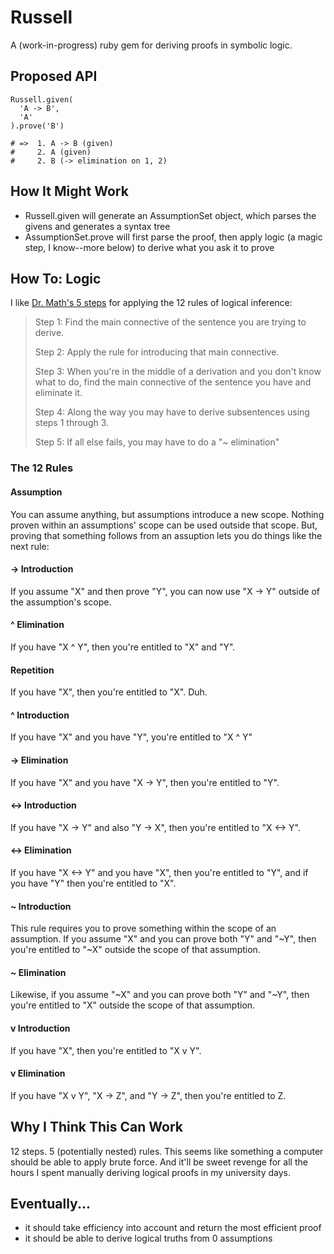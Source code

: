 # Russell

A (work-in-progress) ruby gem for deriving proofs in symbolic logic.

## Proposed API

    Russell.given(
      'A -> B',
      'A'
    ).prove('B')

    # =>  1. A -> B (given)
    #     2. A (given)
    #     2. B (-> elimination on 1, 2)

## How It Might Work

- Russell.given will generate an AssumptionSet object, which parses the givens and generates a syntax tree
- AssumptionSet.prove will first parse the proof, then apply logic (a magic step, I know--more below) to derive what you ask it to prove

## How To: Logic

I like [Dr. Math's 5 steps](http://mathforum.org/dr.math/faq/symbolic_logic.html#smallsteps) for applying the 12 rules of logical inference:

> Step 1: Find the main connective of the sentence you are trying to derive.
>
> Step 2: Apply the rule for introducing that main connective.
>
> Step 3: When you're in the middle of a derivation and you don't know what to do, find the main connective of the sentence you have and eliminate it.
>
> Step 4: Along the way you may have to derive subsentences using steps 1 through 3.
>
> Step 5: If all else fails, you may have to do a "~ elimination"

### The 12 Rules

#### Assumption

You can assume anything, but assumptions introduce a new scope. Nothing proven within an assumptions' scope can be used outside that scope. But, proving that something follows from an assuption lets you do things like the next rule:

#### -> Introduction

If you assume "X" and then prove "Y", you can now use "X -> Y" outside of the assumption's scope.

#### ^ Elimination

If you have "X ^ Y", then you're entitled to "X" and "Y".

#### Repetition

If you have "X", then you're entitled to "X". Duh.

#### ^ Introduction

If you have "X" and you have "Y", you're entitled to "X ^ Y"

#### -> Elimination

If you have "X" and you have "X -> Y", then you're entitled to "Y".

#### <-> Introduction

If you have "X -> Y" and also "Y -> X", then you're entitled to "X <-> Y".

#### <-> Elimination

If you have "X <-> Y" and you have "X", then you're entitled to "Y", and if you have "Y" then you're entitled to "X".

#### ~ Introduction

This rule requires you to prove something within the scope of an assumption. If you assume "X" and you can prove both "Y" and "~Y", then you're entitled to "~X" outside the scope of that assumption.

#### ~ Elimination

Likewise, if you assume "~X" and you can prove both "Y" and "~Y", then you're entitled to "X" outside the scope of that assumption.

#### v Introduction

If you have "X", then you're entitled to "X v Y".

#### v Elimination

If you have "X v Y", "X -> Z", and "Y -> Z", then you're entitled to Z.

## Why I Think This Can Work

12 steps. 5 (potentially nested) rules. This seems like something a computer should be able to apply brute force. And it'll be sweet revenge for all the hours I spent manually deriving logical proofs in my university days.

## Eventually...

- it should take efficiency into account and return the most efficient proof
- it should be able to derive logical truths from 0 assumptions
